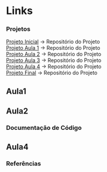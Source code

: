 # Links  

### Projetos  
[Projeto Inicial]() -> Repositório do Projeto  
[Projeto Aula 1](https://github.com/alura-cursos/dataviz-graficos/blob/208de6acf9bbbbc7379d0401edd4730c68a0dc93/Aula_01/Aula%2001%20-%20Dataviz_%20Gr%C3%A1ficos.ipynb) -> Repositório do Projeto  
[Projeto Aula 2](https://github.com/alura-cursos/dataviz-graficos/blob/208de6acf9bbbbc7379d0401edd4730c68a0dc93/Aula_02/Aula%2002%20-%20Dataviz_%20Gr%C3%A1ficos.ipynb) -> Repositório do Projeto  
[Projeto Aula 3](https://github.com/alura-cursos/dataviz-graficos/blob/master/Aula_03/Aula%2003%20-%20Dataviz_%20Gr%C3%A1ficos.ipynb) -> Repositório do Projeto  
[Projeto Aula 4](https://github.com/alura-cursos/dataviz-graficos/blob/master/Aula_04/Aula%2004%20-%20Dataviz_%20Gr%C3%A1ficos.ipynb) -> Repositório do Projeto  
[Projeto Final](https://github.com/alura-cursos/CsharpArquivos/tree/aula-5) -> Repositório do Projeto  

## Aula1  

## Aula2  

### Documentação de Código  

## Aula4  

### Referências  
